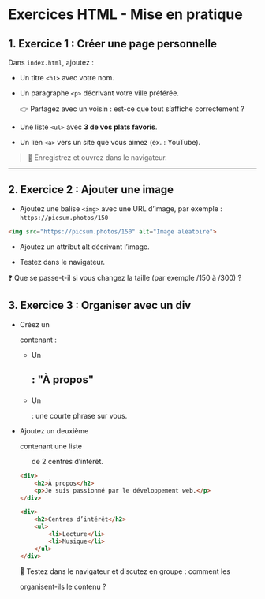# Exercices HTML - Mise en pratique

## 1. Exercice 1 : Créer une page personnelle

Dans `index.html`, ajoutez :

- Un titre `<h1>` avec votre nom.
- Un paragraphe `<p>` décrivant votre ville préférée.

    👉 Partagez avec un voisin : est-ce que tout s’affiche correctement ?

- Une liste `<ul>` avec **3 de vos plats favoris**.
- Un lien `<a>` vers un site que vous aimez (ex. : YouTube).

> 💾 Enregistrez et ouvrez dans le navigateur.

---

## 2. Exercice 2 : Ajouter une image

- Ajoutez une balise `<img>` avec une URL d’image, par exemple :  
    `https://picsum.photos/150`

```html
<img src="https://picsum.photos/150" alt="Image aléatoire">
```

- Ajoutez un attribut alt décrivant l’image.

- Testez dans le navigateur.

❓ Que se passe-t-il si vous changez la taille (par exemple /150 à /300) ?

## 3. Exercice 3 : Organiser avec un div

- Créez un <div> contenant :

    - Un <h2> : "À propos"

    - Un <p> : une courte phrase sur vous.

- Ajoutez un deuxième <div> contenant une liste <ul> de 2 centres d’intérêt.

```html
<div>
    <h2>À propos</h2>
    <p>Je suis passionné par le développement web.</p>
</div>

<div>
    <h2>Centres d’intérêt</h2>
    <ul>
        <li>Lecture</li>
        <li>Musique</li>
    </ul>
</div>
```

🧩 Testez dans le navigateur et discutez en groupe : comment les <div> organisent-ils le contenu ?